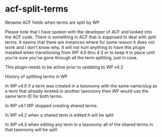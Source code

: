 # acf-split-terms

Rename ACF fields when terms are split by WP

Please note that I have spoken with the developer of ACF and looked into the ACF code.
There is something in ACF that is supposed to deal with split terms.
It seems that there are instances where for some reason it does not work and I don't know why.
It will not hurt anything to have this plugin installed when transitioning from WP 4.0 thru 4.3 or to keep it in
place until you're sure you've gone through all the term splitting, just in case.

This plugin needs to be active prior to updating to WP v4.2

History of splitting terms in WP

In WP v4.0 if a term was created in a taxonomy with the same name/slug as a term that already existed in another taxonomy then WP would use the same term ID for both terms.

In WP v4.1 WP stopped creating shared terms.

In WP v4.2 when a shared term is edited it will be split

In WP v4.3 when editing any term in a taxonomy all of the shared terms in that taxonomy will be split
